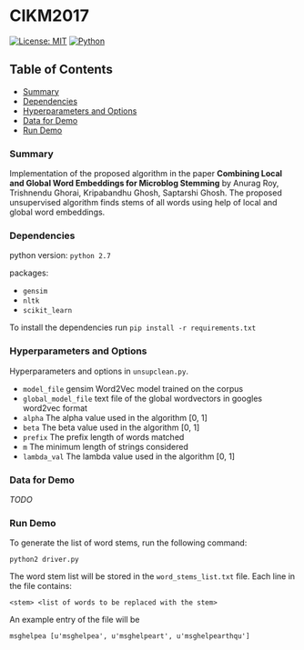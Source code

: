 # CIKM2017
[![License: MIT](https://img.shields.io/badge/License-MIT-yellow.svg)](https://opensource.org/licenses/MIT)
[![Python](https://img.shields.io/badge/python-2.7-blue.svg)](https://www.python.org/)


## Table of Contents

* [Summary](#summary)
* [Dependencies](#dependencies)
* [Hyperparameters and Options](#hyperparameters-and-options)
* [Data for Demo](#data-for-demo)
* [Run Demo](#run-demo)

### Summary
Implementation of the proposed algorithm in the paper **Combining Local and Global Word Embeddings for Microblog Stemming** by Anurag Roy, Trishnendu Ghorai, Kripabandhu Ghosh, Saptarshi Ghosh. The proposed unsupervised algorithm finds stems of all words using help of local and global word embeddings.

### Dependencies
python version: `python 2.7`

packages: 
- `gensim`
- `nltk`
- `scikit_learn`

To install the dependencies run `pip install -r requirements.txt`

### Hyperparameters and Options
Hyperparameters and options in `unsupclean.py`.

- `model_file` gensim Word2Vec model trained on the corpus
- `global_model_file` text file of the global wordvectors in googles word2vec format
- `alpha` The alpha value used in the algorithm  \[0, 1\]
- `beta` The beta value used in the algorithm  \[0, 1\]
- `prefix` The prefix length of words matched
- `m` The minimum length of strings considered
- `lambda_val` The lambda value used in the algorithm  \[0, 1\]
### Data for Demo

*TODO*
### Run Demo
To generate the list of word stems, run the following command:

`python2 driver.py`

The word stem list will be stored in the `word_stems_list.txt` file. Each line in the file contains:
```
<stem> <list of words to be replaced with the stem>
```

An example entry of the file will be 
```
msghelpea [u'msghelpea', u'msghelpeart', u'msghelpearthqu']
```


